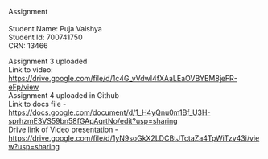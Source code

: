 Assignment
<br/>
<br/>
Student Name: Puja Vaishya<br/>
Student Id: 700741750<br/>
CRN: 13466<br/>

Assignment 3 uploaded<br/>
Link to video: https://drive.google.com/file/d/1c4G_vVdwI4fXAaLEaOVBYEM8jeFR-eFp/view<br/>
Assignment 4 uploaded in Github <br/>
Link to docs file - https://docs.google.com/document/d/1_H4yQnu0m1Bf_U3H-sprhzmE3VS59bn58fGApAqrtNo/edit?usp=sharing <br/>
Drive link of Video presentation - https://drive.google.com/file/d/1yN9soGkX2LDCBtJTctaZa4TpWiTzv43i/view?usp=sharing

